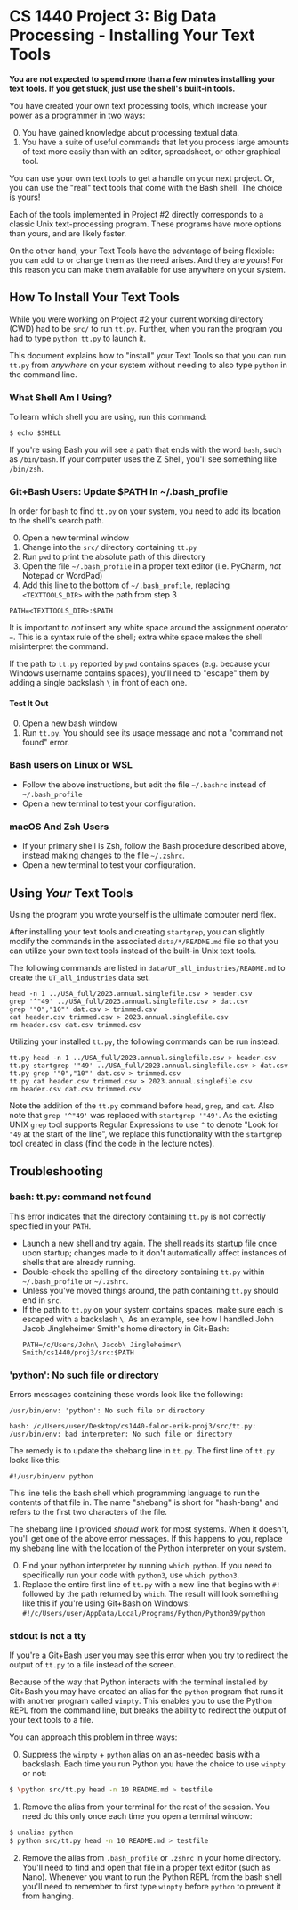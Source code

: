 # CS 1440 Project 3: Big Data Processing - Installing Your Text Tools

**You are not expected to spend more than a few minutes installing your text tools.  If you get stuck, just use the shell's built-in tools.**

You have created your own text processing tools, which increase your power as a programmer in two ways:

0.  You have gained knowledge about processing textual data.
1.  You have a suite of useful commands that let you process large amounts of text more easily than with an editor, spreadsheet, or other graphical tool.

You can use your own text tools to get a handle on your next project.  Or, you can use the "real" text tools that come with the Bash shell.  The choice is yours!

Each of the tools implemented in Project #2 directly corresponds to a classic Unix text-processing program.  These programs have more options than yours, and are likely faster.

On the other hand, your Text Tools have the advantage of being flexible: you can add to or change them as the need arises.  And they are *yours*!  For this reason you can make them available for use anywhere on your system.



## How To Install Your Text Tools

While you were working on Project #2 your current working directory (CWD) had to be `src/` to run `tt.py`.  Further, when you ran the program you had to type `python tt.py` to launch it.

This document explains how to "install" your Text Tools so that you can run `tt.py` from *anywhere* on your system without needing to also type `python` in the command line.


### What Shell Am I Using?

To learn which shell you are using, run this command:

```
$ echo $SHELL
```

If you're using Bash you will see a path that ends with the word `bash`, such as `/bin/bash`.  If your computer uses the Z Shell, you'll see something like `/bin/zsh`.


### Git+Bash Users: Update $PATH In ~/.bash_profile

In order for `bash` to find `tt.py` on your system, you need to add its location to the shell's search path.

0. Open a new terminal window
1. Change into the `src/` directory containing `tt.py`
2. Run `pwd` to print the absolute path of this directory
3. Open the file `~/.bash_profile` in a proper text editor (i.e. PyCharm, *not* Notepad or WordPad)
4. Add this line to the bottom of `~/.bash_profile`, replacing `<TEXTTOOLS_DIR>` with the path from step 3

```
PATH=<TEXTTOOLS_DIR>:$PATH
```

It is important to *not* insert any white space around the assignment operator `=`.  This is a syntax rule of the shell; extra white space makes the shell misinterpret the command.

If the path to `tt.py` reported by `pwd` contains spaces (e.g. because your Windows username contains spaces), you'll need to "escape" them by adding a single backslash `\` in front of each one.


#### Test It Out

0.  Open a new bash window
1.  Run `tt.py`.  You should see its usage message and not a "command not found" error.



### Bash users on Linux or WSL

*   Follow the above instructions, but edit the file `~/.bashrc` instead of `~/.bash_profile`
*   Open a new terminal to test your configuration.


### macOS And Zsh Users

*   If your primary shell is Zsh, follow the Bash procedure described above, instead making changes to the file `~/.zshrc`.
*   Open a new terminal to test your configuration.



## Using *Your* Text Tools

Using the program you wrote yourself is the ultimate computer nerd flex.

After installing your text tools and creating `startgrep`, you can slightly modify the commands in the associated `data/*/README.md` file so that you can utilize your own text tools instead of the built-in Unix text tools.

The following commands are listed in `data/UT_all_industries/README.md` to create the `UT_all_industries` data set.

    head -n 1 ../USA_full/2023.annual.singlefile.csv > header.csv
    grep '^"49' ../USA_full/2023.annual.singlefile.csv > dat.csv
    grep '"0","10"' dat.csv > trimmed.csv
    cat header.csv trimmed.csv > 2023.annual.singlefile.csv
    rm header.csv dat.csv trimmed.csv

Utilizing your installed `tt.py`, the following commands can be run instead.

    tt.py head -n 1 ../USA_full/2023.annual.singlefile.csv > header.csv
    tt.py startgrep '"49' ../USA_full/2023.annual.singlefile.csv > dat.csv
    tt.py grep '"0","10"' dat.csv > trimmed.csv
    tt.py cat header.csv trimmed.csv > 2023.annual.singlefile.csv
    rm header.csv dat.csv trimmed.csv

Note the addition of the `tt.py` command before `head`, `grep`, and `cat`. Also note that `grep '^"49'` was replaced with `startgrep '"49'`. As the existing UNIX `grep` tool supports Regular Expressions to use `^` to denote "Look for `"49` at the start of the line", we replace this functionality with the `startgrep` tool created in class (find the code in the lecture notes).



## Troubleshooting

### bash: tt.py: command not found

This error indicates that the directory containing `tt.py` is not correctly specified in your `PATH`.

*   Launch a new shell and try again.  The shell reads its startup file once upon startup; changes made to it don't automatically affect instances of shells that are already running.
*   Double-check the spelling of the directory containing `tt.py` within `~/.bash_profile` or `~/.zshrc`.
*   Unless you've moved things around, the path containing `tt.py` should end in `src`.
*   If the path to `tt.py` on your system contains spaces, make sure each is escaped with a backslash `\`.  As an example, see how I handled John Jacob Jingleheimer Smith's home directory in Git+Bash:
    ```
    PATH=/c/Users/John\ Jacob\ Jingleheimer\ Smith/cs1440/proj3/src:$PATH
    ```


### 'python': No such file or directory

Errors messages containing these words look like the following:

```
/usr/bin/env: 'python': No such file or directory
```

```
bash: /c/Users/user/Desktop/cs1440-falor-erik-proj3/src/tt.py: /usr/bin/env: bad interpreter: No such file or directory
```

The remedy is to update the shebang line in `tt.py`.  The first line of `tt.py`
looks like this:

```
#!/usr/bin/env python
```

This line tells the bash shell which programming language to run the contents of that file in.  The name "shebang" is short for "hash-bang" and refers to the first two characters of the file.

The shebang line I provided *should* work for most systems.  When it doesn't, you'll get one of the above error messages.  If this happens to you, replace my shebang line with the location of the Python interpreter on your system.

0.  Find your python interpreter by running `which python`.  If you need to specifically run your code with `python3`, use `which python3`.
1.  Replace the entire first line of `tt.py` with a new line that begins with `#!` followed by the path returned by `which`.  The result will look something like this if you're using Git+Bash on Windows: `#!/c/Users/user/AppData/Local/Programs/Python/Python39/python`



### stdout is not a tty

If you're a Git+Bash user you may see this error when you try to redirect the output of `tt.py` to a file instead of the screen.

Because of the way that Python interacts with the terminal installed by Git+Bash you may have created an alias for the `python` program that runs it with another program called `winpty`.  This enables you to use the Python REPL from the command line, but breaks the ability to redirect the output of your text tools to a file.

You can approach this problem in three ways:

0.  Suppress the `winpty` + `python` alias on an as-needed basis with a backslash.  Each time you run Python you have the choice to use `winpty` or not:

```bash
$ \python src/tt.py head -n 10 README.md > testfile
```

1.  Remove the alias from your terminal for the rest of the session.  You need do this only once each time you open a terminal window:

```bash
$ unalias python
$ python src/tt.py head -n 10 README.md > testfile
```

2.  Remove the alias from `.bash_profile` or `.zshrc` in your home directory.  You'll need to find and open that file in a proper text editor (such as Nano).  Whenever you want to run the Python REPL from the bash shell you'll need to remember to first type `winpty` before `python` to prevent it from hanging.
